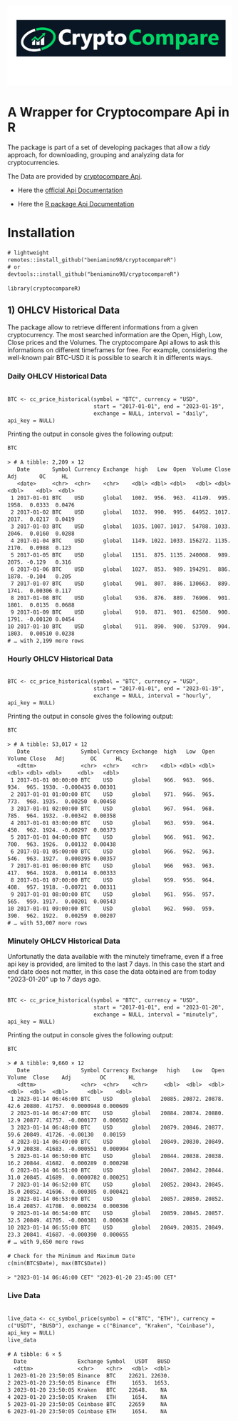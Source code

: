 <img src="images/0.png">

<h1>A Wrapper for Cryptocompare Api in R</h1>

The package is part of a set of developing packages that allow a *tidy* approach, for downloading, grouping and analyzing data for cryptocurrencies. 

The Data are provided by [cryptocompare Api](https://www.cryptocompare.com). 

- Here the [official Api Documentation](https://min-api.cryptocompare.com/documentation)

- Here the [R package Api Documentation](https://beniamino98.github.io/cryptocompareR-docs/)


# Installation 

```{r Installation}
# lightweight
remotes::install_github("beniamino98/cryptocompareR")
# or
devtools::install_github("beniamino98/cryptocompareR")

library(cryptocompareR)
```

## 1) OHLCV Historical Data
The package allow to retrieve different informations from a given cryptocurrency. The most searched information are the Open, High, Low, Close prices and the Volumes. The cryptocompare Api allows to ask this informations on different timeframes for free. For example, considering the well-known pair BTC-USD it is possible to search it in differents ways.

### Daily OHLCV Historical Data

```{r}

BTC <- cc_price_historical(symbol = "BTC", currency = "USD", 
                           start = "2017-01-01", end = "2023-01-19", 
                           exchange = NULL, interval = "daily", api_key = NULL)
```
Printing the output in console gives the following output: 

```{r}
BTC

> # A tibble: 2,209 × 12
   Date       Symbol Currency Exchange  high   Low  Open  Volume Close   Adj       OC     HL
   <date>     <chr>  <chr>    <chr>    <dbl> <dbl> <dbl>   <dbl> <dbl> <dbl>    <dbl>  <dbl>
 1 2017-01-01 BTC    USD      global   1002.  956.  963.  41149.  995. 1958.  0.0333  0.0476
 2 2017-01-02 BTC    USD      global   1032.  990.  995.  64952. 1017. 2017.  0.0217  0.0419
 3 2017-01-03 BTC    USD      global   1035. 1007. 1017.  54788. 1033. 2046.  0.0160  0.0288
 4 2017-01-04 BTC    USD      global   1149. 1022. 1033. 156272. 1135. 2170.  0.0988  0.123 
 5 2017-01-05 BTC    USD      global   1151.  875. 1135. 240008.  989. 2075. -0.129   0.316 
 6 2017-01-06 BTC    USD      global   1027.  853.  989. 194291.  886. 1878. -0.104   0.205 
 7 2017-01-07 BTC    USD      global    901.  807.  886. 130663.  889. 1741.  0.00306 0.117 
 8 2017-01-08 BTC    USD      global    936.  876.  889.  76906.  901. 1801.  0.0135  0.0688
 9 2017-01-09 BTC    USD      global    910.  871.  901.  62580.  900. 1791. -0.00120 0.0454
10 2017-01-10 BTC    USD      global    911.  890.  900.  53709.  904. 1803.  0.00510 0.0238
# … with 2,199 more rows

```

### Hourly OHLCV Historical Data

```{r}

BTC <- cc_price_historical(symbol = "BTC", currency = "USD", 
                           start = "2017-01-01", end = "2023-01-19", 
                           exchange = NULL, interval = "hourly", api_key = NULL)
```
Printing the output in console gives the following output: 

```{r}
BTC

> # A tibble: 53,017 × 12
   Date                Symbol Currency Exchange  high   Low  Open Volume Close   Adj        OC      HL
   <dttm>              <chr>  <chr>    <chr>    <dbl> <dbl> <dbl>  <dbl> <dbl> <dbl>     <dbl>   <dbl>
 1 2017-01-01 00:00:00 BTC    USD      global    966.  963.  966.   934.  965. 1930. -0.000435 0.00301
 2 2017-01-01 01:00:00 BTC    USD      global    971.  966.  965.   773.  968. 1935.  0.00250  0.00458
 3 2017-01-01 02:00:00 BTC    USD      global    967.  964.  968.   785.  964. 1932. -0.00342  0.00358
 4 2017-01-01 03:00:00 BTC    USD      global    963.  959.  964.   450.  962. 1924. -0.00297  0.00373
 5 2017-01-01 04:00:00 BTC    USD      global    966.  961.  962.   700.  963. 1926.  0.00132  0.00438
 6 2017-01-01 05:00:00 BTC    USD      global    966.  962.  963.   546.  963. 1927.  0.000395 0.00357
 7 2017-01-01 06:00:00 BTC    USD      global    966   963.  963.   417.  964. 1928.  0.00114  0.00333
 8 2017-01-01 07:00:00 BTC    USD      global    959.  956.  964.   408.  957. 1918. -0.00721  0.00311
 9 2017-01-01 08:00:00 BTC    USD      global    961.  956.  957.   565.  959. 1917.  0.00201  0.00543
10 2017-01-01 09:00:00 BTC    USD      global    962.  960.  959.   390.  962. 1922.  0.00259  0.00207
# … with 53,007 more rows

```

### Minutely OHLCV Historical Data
Unfortunatly the data available with the minutely timeframe, even if a free api key is provided, are limited to the last 7 days. In this case the start and end date does not matter, in this case the data obtained are from today "2023-01-20" up to 7 days ago. 

```{r}

BTC <- cc_price_historical(symbol = "BTC", currency = "USD", 
                           start = "2017-01-01", end = "2023-01-20", 
                           exchange = NULL, interval = "minutely", api_key = NULL)
```
Printing the output in console gives the following output: 

```{r}
BTC

> # A tibble: 9,660 × 12
   Date                Symbol Currency Exchange   high    Low   Open Volume  Close    Adj         OC       HL
   <dttm>              <chr>  <chr>    <chr>     <dbl>  <dbl>  <dbl>  <dbl>  <dbl>  <dbl>      <dbl>    <dbl>
 1 2023-01-14 06:46:00 BTC    USD      global   20885. 20872. 20878.   42.6 20880. 41757.  0.0000948 0.000609
 2 2023-01-14 06:47:00 BTC    USD      global   20884. 20874. 20880.   12.9 20877. 41757. -0.000177  0.000502
 3 2023-01-14 06:48:00 BTC    USD      global   20879. 20846. 20877.   59.6 20849. 41726. -0.00130   0.00159 
 4 2023-01-14 06:49:00 BTC    USD      global   20849. 20830. 20849.   57.9 20838. 41683. -0.000551  0.000904
 5 2023-01-14 06:50:00 BTC    USD      global   20844. 20838. 20838.   16.2 20844. 41682.  0.000289  0.000298
 6 2023-01-14 06:51:00 BTC    USD      global   20847. 20842. 20844.   31.0 20845. 41689.  0.0000782 0.000251
 7 2023-01-14 06:52:00 BTC    USD      global   20852. 20843. 20845.   35.0 20852. 41696.  0.000305  0.000421
 8 2023-01-14 06:53:00 BTC    USD      global   20857. 20850. 20852.   16.4 20857. 41708.  0.000234  0.000306
 9 2023-01-14 06:54:00 BTC    USD      global   20859. 20845. 20857.   32.5 20849. 41705. -0.000381  0.000638
10 2023-01-14 06:55:00 BTC    USD      global   20849. 20835. 20849.   23.3 20841. 41687. -0.000390  0.000655
# … with 9,650 more rows

# Check for the Minimum and Maximum Date
c(min(BTC$Date), max(BTC$Date))

> "2023-01-14 06:46:00 CET" "2023-01-20 23:45:00 CET"

```

### Live Data 

```{r}

live_data <- cc_symbol_price(symbol = c("BTC", "ETH"), currency = c("USDT", "BUSD"), exchange = c("Binance", "Kraken", "Coinbase"), api_key = NULL)
live_data

# A tibble: 6 × 5
  Date                Exchange Symbol   USDT   BUSD
  <dttm>              <chr>    <chr>   <dbl>  <dbl>
1 2023-01-20 23:50:05 Binance  BTC    22621. 22630.
2 2023-01-20 23:50:05 Binance  ETH     1653.  1653.
3 2023-01-20 23:50:05 Kraken   BTC    22648.    NA 
4 2023-01-20 23:50:05 Kraken   ETH     1654.    NA 
5 2023-01-20 23:50:05 Coinbase BTC    22659     NA 
6 2023-01-20 23:50:05 Coinbase ETH     1654.    NA 
```






